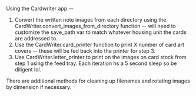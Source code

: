 Using the Cardwriter app -- 

1. Convert the written note images from each directory using the CardWriter.convert_images_from_directory function -- will need to customize the save_path var to match whatever housing unit the cards are addressed to.
2.  Use the CardWriter.card_printer function to print X number of card art covers -- these will be fed back into the printer for step 3.
3.  Use CardWriter.letter_printer to print on the images on card stock from step 1 using the feed tray.  Each iteration hs a 5 second sleep so be diligent lol.

There are additional methods for cleaning up filenames and rotating images by dimension if necessary.
